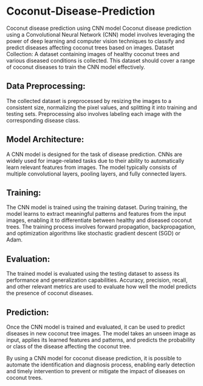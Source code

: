 # Coconut-Disease-Prediction
Coconut disease prediction using CNN model
Coconut disease prediction using a Convolutional Neural Network (CNN) model involves leveraging the power of deep learning and computer vision techniques to classify and predict diseases affecting coconut trees based on images.
Dataset Collection: A dataset containing images of healthy coconut trees and various diseased conditions is collected. This dataset should cover a range of coconut diseases to train the CNN model effectively.

## Data Preprocessing:
The collected dataset is preprocessed by resizing the images to a consistent size, normalizing the pixel values, and splitting it into training and testing sets. Preprocessing also involves labeling each image with the corresponding disease class.

## Model Architecture: 
A CNN model is designed for the task of disease prediction. CNNs are widely used for image-related tasks due to their ability to automatically learn relevant features from images. The model typically consists of multiple convolutional layers, pooling layers, and fully connected layers.

## Training:
The CNN model is trained using the training dataset. During training, the model learns to extract meaningful patterns and features from the input images, enabling it to differentiate between healthy and diseased coconut trees. The training process involves forward propagation, backpropagation, and optimization algorithms like stochastic gradient descent (SGD) or Adam.

## Evaluation:
The trained model is evaluated using the testing dataset to assess its performance and generalization capabilities. Accuracy, precision, recall, and other relevant metrics are used to evaluate how well the model predicts the presence of coconut diseases.

## Prediction: 
Once the CNN model is trained and evaluated, it can be used to predict diseases in new coconut tree images. The model takes an unseen image as input, applies its learned features and patterns, and predicts the probability or class of the disease affecting the coconut tree.

By using a CNN model for coconut disease prediction, it is possible to automate the identification and diagnosis process, enabling early detection and timely intervention to prevent or mitigate the impact of diseases on coconut trees.
